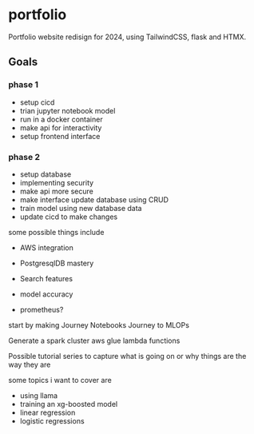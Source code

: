 # portfolio
Portfolio website redisign for 2024, using TailwindCSS, flask and HTMX.


## Goals
### phase 1
- setup cicd
- trian jupyter notebook model
- run in a docker container
- make api for interactivity
- setup frontend interface 

### phase 2
- setup database
- implementing security
- make api more secure
- make interface update database using CRUD
- train model using new database data
- update cicd to make changes


some possible things include 
- AWS integration
- PostgresqlDB mastery
- Search features
- model accuracy

- prometheus? 


start by making Journey Notebooks Journey to MLOPs


Generate a spark cluster
aws glue
lambda functions

Possible tutorial series to capture what is going on or why things are the way they are


some topics i want to cover are

- using llama
- training an xg-boosted model
- linear regression
- logistic regressions


